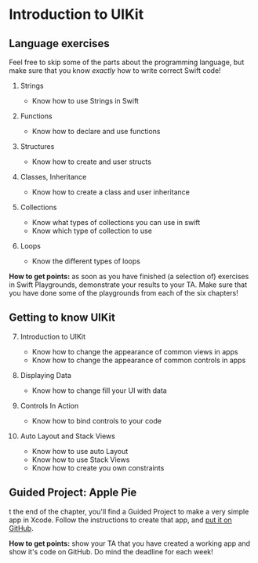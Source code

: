 # Introduction to UIKit

## Language exercises

Feel free to skip some of the parts about the programming language, but make sure that you know *exactly* how to write correct Swift code!

1. Strings

	- Know how to use Strings in Swift

2. Functions

	- Know how to declare and use functions

3. Structures

	- Know how to create and user structs

4. Classes, Inheritance

	- Know how to create a class and user inheritance

5. Collections

	- Know what types of collections you can use in swift
	- Know which type of collection to use

6. Loops

	- Know the different types of loops

**How to get points:** as soon as you have finished (a selection of) exercises in Swift Playgrounds, demonstrate your results to your TA. Make sure that you have done some of the playgrounds from each of the six chapters!

## Getting to know UIKit

7. Introduction to UIKit

	- Know how to change the appearance of common views in apps
	- Know how to change the appearance of common controls in apps

8. Displaying Data

	- Know how to change fill your UI with data


9. Controls In Action

	- Know how to bind controls to your code


10. Auto Layout and Stack Views

	- Know how to use auto Layout
	- Know how to use Stack Views
	- Know how to create you own constraints


## Guided Project: Apple Pie

t the end of the chapter, you'll find a Guided Project to make a very simple app in Xcode. Follow the instructions to create that app, and [put it on GitHub](/ios/github).

**How to get points:** show your TA that you have created a working app and show it's code on GitHub. Do mind the deadline for each week!
